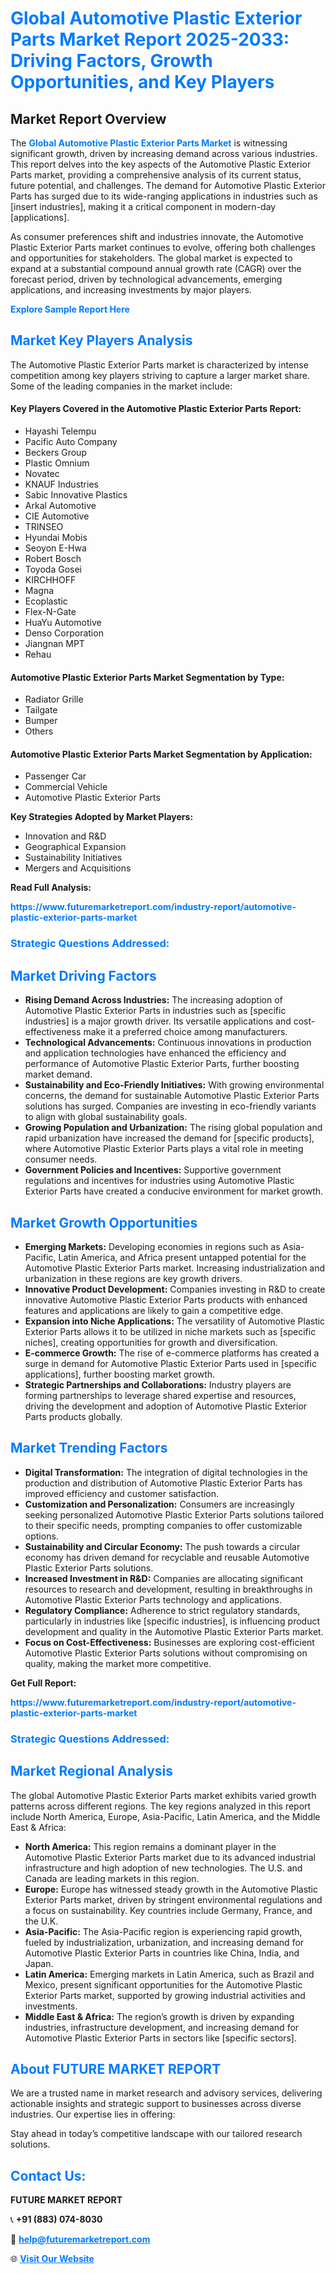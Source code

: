 <h1 style="color: #007BFF;">Global Automotive Plastic Exterior Parts Market Report 2025-2033: Driving Factors, Growth Opportunities, and Key Players</h1>

<section id="overview">
<h2>Market Report Overview</h2>
<p>The <a href="https://www.futuremarketreport.com/industry-report/automotive-plastic-exterior-parts-market" style="color: #007BFF; text-decoration: none;"><strong>Global Automotive Plastic Exterior Parts Market</strong></a> is witnessing significant growth, driven by increasing demand across various industries. This report delves into the key aspects of the Automotive Plastic Exterior Parts market, providing a comprehensive analysis of its current status, future potential, and challenges. The demand for Automotive Plastic Exterior Parts has surged due to its wide-ranging applications in industries such as [insert industries], making it a critical component in modern-day [applications].</p>
<p>As consumer preferences shift and industries innovate, the Automotive Plastic Exterior Parts market continues to evolve, offering both challenges and opportunities for stakeholders. The global market is expected to expand at a substantial compound annual growth rate (CAGR) over the forecast period, driven by technological advancements, emerging applications, and increasing investments by major players.</p>
</section>

<section id="overview">
<p><a href="https://www.futuremarketreport.com/request-sample/reportId=126600" style="color: #007BFF; text-decoration: none;"><strong>Explore Sample Report Here</strong></a></p>
</section>

<section id="key-players">
<h2 style="color: #007BFF;">Market Key Players Analysis</h2>
<p>The Automotive Plastic Exterior Parts market is characterized by intense competition among key players striving to capture a larger market share. Some of the leading companies in the market include:</p>
<h4>Key Players Covered in the Automotive Plastic Exterior Parts Report:</h4>
<ul><li>Hayashi Telempu</li><li>Pacific Auto Company</li><li>Beckers Group</li><li>Plastic Omnium</li><li>Novatec</li><li>KNAUF Industries</li><li>Sabic Innovative Plastics</li><li>Arkal Automotive</li><li>CIE Automotive</li><li>TRINSEO</li><li>Hyundai Mobis</li><li>Seoyon E-Hwa</li><li>Robert Bosch</li><li>Toyoda Gosei</li><li>KIRCHHOFF</li><li>Magna</li><li>Ecoplastic</li><li>Flex-N-Gate</li><li>HuaYu Automotive</li><li>Denso Corporation</li><li>Jiangnan MPT</li><li>Rehau</li></ul>
<h4>Automotive Plastic Exterior Parts Market Segmentation by Type:</h4>
<ul><li>Radiator Grille</li><li>Tailgate</li><li>Bumper</li><li>Others</li></ul>

<h4>Automotive Plastic Exterior Parts Market Segmentation by Application:</h4>
<ul><li>Passenger Car</li><li>Commercial Vehicle</li><li>Automotive Plastic Exterior Parts</li></ul>
<p><strong>Key Strategies Adopted by Market Players:</strong></p>
<ul>
<li>Innovation and R&D</li>
<li>Geographical Expansion</li>
<li>Sustainability Initiatives</li>
<li>Mergers and Acquisitions</li>
</ul>
</section>

<section>
<p><strong>Read Full Analysis: </strong></p><a href="https://www.futuremarketreport.com/industry-report/automotive-plastic-exterior-parts-market" style="color: #007BFF; text-decoration: none;"><strong>https://www.futuremarketreport.com/industry-report/automotive-plastic-exterior-parts-market</strong></a>
<h3 style="color: #007BFF;">Strategic Questions Addressed:</h3>
</section>

<section id="driving-factors">
<h2 style="color: #007BFF;">Market Driving Factors</h2>
<ul>
<li><strong>Rising Demand Across Industries:</strong> The increasing adoption of Automotive Plastic Exterior Parts in industries such as [specific industries] is a major growth driver. Its versatile applications and cost-effectiveness make it a preferred choice among manufacturers.</li>
<li><strong>Technological Advancements:</strong> Continuous innovations in production and application technologies have enhanced the efficiency and performance of Automotive Plastic Exterior Parts, further boosting market demand.</li>
<li><strong>Sustainability and Eco-Friendly Initiatives:</strong> With growing environmental concerns, the demand for sustainable Automotive Plastic Exterior Parts solutions has surged. Companies are investing in eco-friendly variants to align with global sustainability goals.</li>
<li><strong>Growing Population and Urbanization:</strong> The rising global population and rapid urbanization have increased the demand for [specific products], where Automotive Plastic Exterior Parts plays a vital role in meeting consumer needs.</li>
<li><strong>Government Policies and Incentives:</strong> Supportive government regulations and incentives for industries using Automotive Plastic Exterior Parts have created a conducive environment for market growth.</li>
</ul>
</section>

<section id="growth-opportunities">
<h2 style="color: #007BFF;">Market Growth Opportunities</h2>
<ul>
<li><strong>Emerging Markets:</strong> Developing economies in regions such as Asia-Pacific, Latin America, and Africa present untapped potential for the Automotive Plastic Exterior Parts market. Increasing industrialization and urbanization in these regions are key growth drivers.</li>
<li><strong>Innovative Product Development:</strong> Companies investing in R&D to create innovative Automotive Plastic Exterior Parts products with enhanced features and applications are likely to gain a competitive edge.</li>
<li><strong>Expansion into Niche Applications:</strong> The versatility of Automotive Plastic Exterior Parts allows it to be utilized in niche markets such as [specific niches], creating opportunities for growth and diversification.</li>
<li><strong>E-commerce Growth:</strong> The rise of e-commerce platforms has created a surge in demand for Automotive Plastic Exterior Parts used in [specific applications], further boosting market growth.</li>
<li><strong>Strategic Partnerships and Collaborations:</strong> Industry players are forming partnerships to leverage shared expertise and resources, driving the development and adoption of Automotive Plastic Exterior Parts products globally.</li>
</ul>
</section>

<section id="trending-factors">
<h2 style="color: #007BFF;">Market Trending Factors</h2>
<ul>
<li><strong>Digital Transformation:</strong> The integration of digital technologies in the production and distribution of Automotive Plastic Exterior Parts has improved efficiency and customer satisfaction.</li>
<li><strong>Customization and Personalization:</strong> Consumers are increasingly seeking personalized Automotive Plastic Exterior Parts solutions tailored to their specific needs, prompting companies to offer customizable options.</li>
<li><strong>Sustainability and Circular Economy:</strong> The push towards a circular economy has driven demand for recyclable and reusable Automotive Plastic Exterior Parts solutions.</li>
<li><strong>Increased Investment in R&D:</strong> Companies are allocating significant resources to research and development, resulting in breakthroughs in Automotive Plastic Exterior Parts technology and applications.</li>
<li><strong>Regulatory Compliance:</strong> Adherence to strict regulatory standards, particularly in industries like [specific industries], is influencing product development and quality in the Automotive Plastic Exterior Parts market.</li>
<li><strong>Focus on Cost-Effectiveness:</strong> Businesses are exploring cost-efficient Automotive Plastic Exterior Parts solutions without compromising on quality, making the market more competitive.</li>
</ul>
</section>

<section>
<p><strong>Get Full Report: </strong></p><a href="https://www.futuremarketreport.com/industry-report/automotive-plastic-exterior-parts-market" style="color: #007BFF; text-decoration: none;"><strong>https://www.futuremarketreport.com/industry-report/automotive-plastic-exterior-parts-market</strong></a>
<h3 style="color: #007BFF;">Strategic Questions Addressed:</h3>
</section>


<section id="regional-analysis">
<h2 style="color: #007BFF;">Market Regional Analysis</h2>
<p>The global Automotive Plastic Exterior Parts market exhibits varied growth patterns across different regions. The key regions analyzed in this report include North America, Europe, Asia-Pacific, Latin America, and the Middle East & Africa:</p>
<ul>
<li><strong>North America:</strong> This region remains a dominant player in the Automotive Plastic Exterior Parts market due to its advanced industrial infrastructure and high adoption of new technologies. The U.S. and Canada are leading markets in this region.</li>
<li><strong>Europe:</strong> Europe has witnessed steady growth in the Automotive Plastic Exterior Parts market, driven by stringent environmental regulations and a focus on sustainability. Key countries include Germany, France, and the U.K.</li>
<li><strong>Asia-Pacific:</strong> The Asia-Pacific region is experiencing rapid growth, fueled by industrialization, urbanization, and increasing demand for Automotive Plastic Exterior Parts in countries like China, India, and Japan.</li>
<li><strong>Latin America:</strong> Emerging markets in Latin America, such as Brazil and Mexico, present significant opportunities for the Automotive Plastic Exterior Parts market, supported by growing industrial activities and investments.</li>
<li><strong>Middle East & Africa:</strong> The region’s growth is driven by expanding industries, infrastructure development, and increasing demand for Automotive Plastic Exterior Parts in sectors like [specific sectors].</li>
</ul>
</section>

<footer>
<h2 style="color: #007BFF;">About FUTURE MARKET REPORT</h2>
<p>We are a trusted name in market research and advisory services, delivering actionable insights and strategic support to businesses across diverse industries. Our expertise lies in offering:</p>

<p>Stay ahead in today’s competitive landscape with our tailored research solutions.</p>

<h2 style="color: #007BFF;">Contact Us:</h2>
<p><strong>FUTURE MARKET REPORT</strong></p>
<p>📞 <strong>+91 (883) 074-8030</strong></p>
<p>📧 <strong><a href="mailto:help@futuremarketreport.com" style="color: #007BFF;">help@futuremarketreport.com</a></strong></p>
<p>🌐 <strong><a href="https://www.futuremarketreport.com/" style="color: #007BFF;">Visit Our Website</a></strong></p>
</footer>